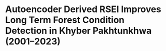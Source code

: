 # Autoencoder Derived RSEI Improves Long Term Forest Condition Detection in Khyber Pakhtunkhwa (2001–2023)


